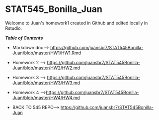 # STAT545_Bonilla_Juan


Welcome to Juan's homework1 created in Github and edited locally in Rstudio.

  


***Table of Contents*** 

* Markdown doc--> https://github.com/juansbr7/STAT545Bonilla-Juan/blob/master/HW1/HW1.Rmd
* Homework 2 --> https://github.com/juansbr7/STAT545Bonilla-Juan/blob/master/HW2/HW2.md
* Homework 3 --> https://github.com/juansbr7/STAT545Bonilla-Juan/blob/master/HW3/HW3.md
* Homework 4 -->https://github.com/juansbr7/STAT545Bonilla-Juan/blob/master/HW4/HW4.md



* BACK TO 545 REPO--> https://github.com/juansbr7/STAT545Bonilla-Juan
